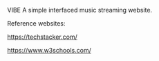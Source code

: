 VIBE
A simple interfaced music streaming website. 

Reference websites: 

https://techstacker.com/

https://www.w3schools.com/
